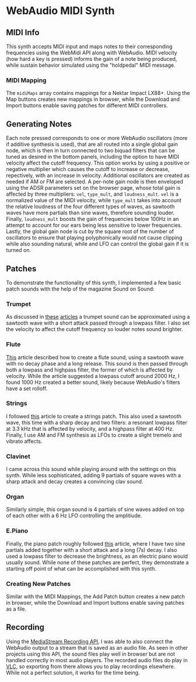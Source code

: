 # WebAudio MIDI Synth

## MIDI Info
This synth accepts MIDI input and maps notes to their corresponding frequencies using the WebMidi API along with WebAudio. MIDI velocity (how hard a key is pressed) informs the gain of a note being produced, while sustain behavior simulated using the "holdpedal" MIDI message. 

### MIDI Mapping
The `midiMaps` array contains mappings for a Nektar Impact LX88+. Using the Map buttons creates new mappings in browser, while the Download and Import buttons enable saving patches for different MIDI controllers.

## Generating Notes
Each note pressed corresponds to one or more WebAudio oscillators (more if additive synthesis is used), that are all routed into a single global gain node, which is then in turn connected to two biquad filters that can be tuned as desired in the bottom panels, including the option to have MIDI velocity affect the cutoff frequency. This option works by using a positive or negative multiplier which causes the cutoff to increase or decrease, repectively, with an increase in velocity. Additional oscillators are created as needed if AM or FM are selected. A per-note gain node is then enveloped using the ADSR parameters set on the browser page, whose total gain is affected by three multipliers: `vel`, `type_mult`, and `loudness_mult`. `vel` is a normalized value of the MIDI velocity, while `type_mult` takes into account the relative loudness of the four different types of waves, as sawtooth waves have more partials than sine waves, therefore sounding louder. Finally, `loudness_mult` boosts the gain of frequencies below 100Hz in an attempt to account for our ears being less sensitive to lower frequencies. Lastly, the global gain node is cut by the square root of the number of oscillators to ensure that playing polyphonically would not cause clipping while also sounding natural, while and LFO can control the global gain if it is turned on.

## Patches
To demonstrate the functionality of this synth, I implemented a few basic patch sounds with the help of the magazine Sound on Sound:

### Trumpet
As discussed in [these](https://www.soundonsound.com/techniques/synthesizing-brass-instruments) [articles](https://www.soundonsound.com/techniques/synthesizing-wind-instruments) a trumpet sound can be approximated using a sawtooth wave with a short attack passed through a lowpass filter. I also set the velocity to affect the cutoff frequency so louder notes sound brighter.

### Flute
[This](https://www.soundonsound.com/techniques/practical-flute-synthesis) article described how to create a flute sound, using a sawtooth wave with no decay phase and a long release. This sound is then passed through both a lowpass and highpass filter, the former of which is affected by velocity. While the article suggested a lowpass cutoff around 2000 Hz, I found 1000 Hz created a better sound, likely because WebAudio's filters have a set rolloff.

### Strings
I followed [this](https://www.soundonsound.com/techniques/practical-bowed-string-synthesis) article to create a strings patch. This also used a sawtooth wave, this time with a sharp decay and two filters: a resonant lowpass filter at 3.3 kHz that is affected by velocity, and a highpass filter at 400 Hz. Finally, I use AM and FM synthesis as LFOs to create a slight tremelo and vibrato affects.

### Clavinet
I came across this sound while playing around with the settings on this synth. While less sophisticated, adding 9 partials of square waves with a sharp attack and decay creates a convincing clav sound.

### Organ
Similarly simple, this organ sound is 4 partials of sine waves added on top of each other with a 6 Hz LFO controlling the amplitiude.

### E.Piano
Finally, the piano patch roughly followed [this](https://www.soundonsound.com/techniques/synthesizing-pianos) article, where I have two sine partials added together with a short attack and a long (7s) decay. I also used a lowpass filter to decrease the brightness, as an electric piano would usually sound. While none of these patches are perfect, they demonstrate a starting off point of what can be accomplished with this synth.

### Creating New Patches
Similar with the MIDI Mappings, the Add Patch button creates a new patch in browser, while the Download and Import buttons enable saving patches as a file.

## Recording
Using the [MediaStream Recording API](https://developer.mozilla.org/en-US/docs/Web/API/MediaStream_Recording_API/Using_the_MediaStream_Recording_API), I was able to also connect the WebAudio output to a stream that is saved as an audio file. As seen in other projects using this API, the sound files play well in browser but are not handled correctly in most audio players. The recorded audio files do play in [VLC](https://www.videolan.org), so exporting from there allows you to play recordings elsewhere. While not a perfect solution, it works for the time being.